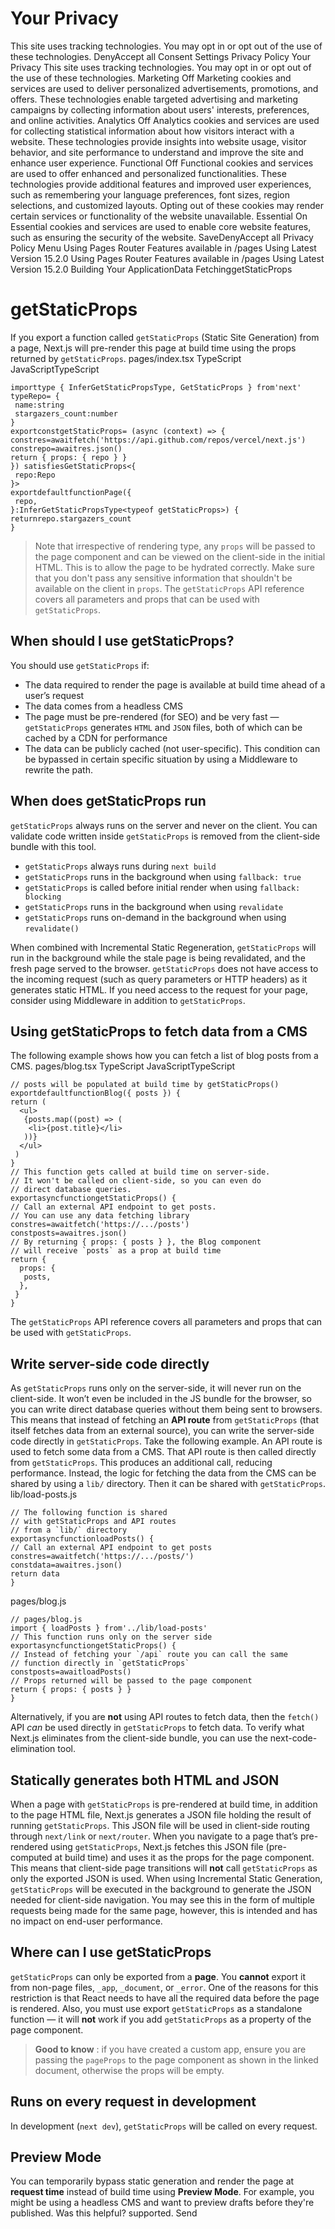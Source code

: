 # Your Privacy
This site uses tracking technologies. You may opt in or opt out of the use of these technologies.
DenyAccept all
Consent Settings
Privacy Policy
Your Privacy
This site uses tracking technologies. You may opt in or opt out of the use of these technologies.
Marketing
Off
Marketing cookies and services are used to deliver personalized advertisements, promotions, and offers. These technologies enable targeted advertising and marketing campaigns by collecting information about users' interests, preferences, and online activities. 
Analytics
Off
Analytics cookies and services are used for collecting statistical information about how visitors interact with a website. These technologies provide insights into website usage, visitor behavior, and site performance to understand and improve the site and enhance user experience.
Functional
Off
Functional cookies and services are used to offer enhanced and personalized functionalities. These technologies provide additional features and improved user experiences, such as remembering your language preferences, font sizes, region selections, and customized layouts. Opting out of these cookies may render certain services or functionality of the website unavailable.
Essential
On
Essential cookies and services are used to enable core website features, such as ensuring the security of the website. 
SaveDenyAccept all
Privacy Policy
Menu
Using Pages Router
Features available in /pages
Using Latest Version
15.2.0
Using Pages Router
Features available in /pages
Using Latest Version
15.2.0
Building Your ApplicationData FetchinggetStaticProps
# getStaticProps
If you export a function called `getStaticProps` (Static Site Generation) from a page, Next.js will pre-render this page at build time using the props returned by `getStaticProps`.
pages/index.tsx
TypeScript
JavaScriptTypeScript
```
importtype { InferGetStaticPropsType, GetStaticProps } from'next'
typeRepo= {
 name:string
 stargazers_count:number
}
exportconstgetStaticProps= (async (context) => {
constres=awaitfetch('https://api.github.com/repos/vercel/next.js')
constrepo=awaitres.json()
return { props: { repo } }
}) satisfiesGetStaticProps<{
 repo:Repo
}>
exportdefaultfunctionPage({
 repo,
}:InferGetStaticPropsType<typeof getStaticProps>) {
returnrepo.stargazers_count
}
```

> Note that irrespective of rendering type, any `props` will be passed to the page component and can be viewed on the client-side in the initial HTML. This is to allow the page to be hydrated correctly. Make sure that you don't pass any sensitive information that shouldn't be available on the client in `props`.
The `getStaticProps` API reference covers all parameters and props that can be used with `getStaticProps`.
## When should I use getStaticProps?
You should use `getStaticProps` if:
  * The data required to render the page is available at build time ahead of a user’s request
  * The data comes from a headless CMS
  * The page must be pre-rendered (for SEO) and be very fast — `getStaticProps` generates `HTML` and `JSON` files, both of which can be cached by a CDN for performance
  * The data can be publicly cached (not user-specific). This condition can be bypassed in certain specific situation by using a Middleware to rewrite the path.


## When does getStaticProps run
`getStaticProps` always runs on the server and never on the client. You can validate code written inside `getStaticProps` is removed from the client-side bundle with this tool.
  * `getStaticProps` always runs during `next build`
  * `getStaticProps` runs in the background when using `fallback: true`
  * `getStaticProps` is called before initial render when using `fallback: blocking`
  * `getStaticProps` runs in the background when using `revalidate`
  * `getStaticProps` runs on-demand in the background when using `revalidate()`


When combined with Incremental Static Regeneration, `getStaticProps` will run in the background while the stale page is being revalidated, and the fresh page served to the browser.
`getStaticProps` does not have access to the incoming request (such as query parameters or HTTP headers) as it generates static HTML. If you need access to the request for your page, consider using Middleware in addition to `getStaticProps`.
## Using getStaticProps to fetch data from a CMS
The following example shows how you can fetch a list of blog posts from a CMS.
pages/blog.tsx
TypeScript
JavaScriptTypeScript
```
// posts will be populated at build time by getStaticProps()
exportdefaultfunctionBlog({ posts }) {
return (
  <ul>
   {posts.map((post) => (
    <li>{post.title}</li>
   ))}
  </ul>
 )
}
// This function gets called at build time on server-side.
// It won't be called on client-side, so you can even do
// direct database queries.
exportasyncfunctiongetStaticProps() {
// Call an external API endpoint to get posts.
// You can use any data fetching library
constres=awaitfetch('https://.../posts')
constposts=awaitres.json()
// By returning { props: { posts } }, the Blog component
// will receive `posts` as a prop at build time
return {
  props: {
   posts,
  },
 }
}
```

The `getStaticProps` API reference covers all parameters and props that can be used with `getStaticProps`.
## Write server-side code directly
As `getStaticProps` runs only on the server-side, it will never run on the client-side. It won’t even be included in the JS bundle for the browser, so you can write direct database queries without them being sent to browsers.
This means that instead of fetching an **API route** from `getStaticProps` (that itself fetches data from an external source), you can write the server-side code directly in `getStaticProps`.
Take the following example. An API route is used to fetch some data from a CMS. That API route is then called directly from `getStaticProps`. This produces an additional call, reducing performance. Instead, the logic for fetching the data from the CMS can be shared by using a `lib/` directory. Then it can be shared with `getStaticProps`.
lib/load-posts.js
```
// The following function is shared
// with getStaticProps and API routes
// from a `lib/` directory
exportasyncfunctionloadPosts() {
// Call an external API endpoint to get posts
constres=awaitfetch('https://.../posts/')
constdata=awaitres.json()
return data
}
```

pages/blog.js
```
// pages/blog.js
import { loadPosts } from'../lib/load-posts'
// This function runs only on the server side
exportasyncfunctiongetStaticProps() {
// Instead of fetching your `/api` route you can call the same
// function directly in `getStaticProps`
constposts=awaitloadPosts()
// Props returned will be passed to the page component
return { props: { posts } }
}
```

Alternatively, if you are **not** using API routes to fetch data, then the `fetch()` API _can_ be used directly in `getStaticProps` to fetch data.
To verify what Next.js eliminates from the client-side bundle, you can use the next-code-elimination tool.
## Statically generates both HTML and JSON
When a page with `getStaticProps` is pre-rendered at build time, in addition to the page HTML file, Next.js generates a JSON file holding the result of running `getStaticProps`.
This JSON file will be used in client-side routing through `next/link` or `next/router`. When you navigate to a page that’s pre-rendered using `getStaticProps`, Next.js fetches this JSON file (pre-computed at build time) and uses it as the props for the page component. This means that client-side page transitions will **not** call `getStaticProps` as only the exported JSON is used.
When using Incremental Static Generation, `getStaticProps` will be executed in the background to generate the JSON needed for client-side navigation. You may see this in the form of multiple requests being made for the same page, however, this is intended and has no impact on end-user performance.
## Where can I use getStaticProps
`getStaticProps` can only be exported from a **page**. You **cannot** export it from non-page files, `_app`, `_document`, or `_error`.
One of the reasons for this restriction is that React needs to have all the required data before the page is rendered.
Also, you must use export `getStaticProps` as a standalone function — it will **not** work if you add `getStaticProps` as a property of the page component.
> **Good to know** : if you have created a custom app, ensure you are passing the `pageProps` to the page component as shown in the linked document, otherwise the props will be empty.
## Runs on every request in development
In development (`next dev`), `getStaticProps` will be called on every request.
## Preview Mode
You can temporarily bypass static generation and render the page at **request time** instead of build time using **Preview Mode**. For example, you might be using a headless CMS and want to preview drafts before they're published.
Was this helpful?
supported.
Send
